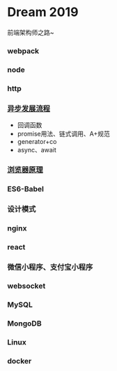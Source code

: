 # Dream 2019

前端架构师之路~

### webpack

### node

### http

### [异步发展流程](https://github.com/miracle90/dream2019/blob/master/async/async.md)

* 回调函数
* promise用法、链式调用、A+规范
* generator+co
* async、await

### [浏览器原理](https://github.com/miracle90/dream2019/blob/master/browser/browser.md)

### ES6-Babel

### 设计模式

### nginx

### react

### 微信小程序、支付宝小程序

### websocket

### MySQL

### MongoDB

### Linux

### docker

